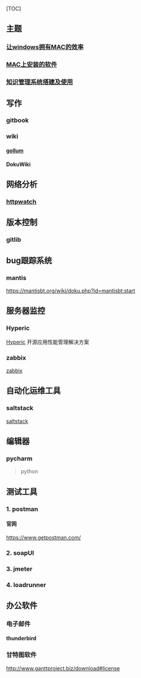 [TOC]

## 主题

### [让windows拥有MAC的效率](topic_windows_MAC)

### [MAC上安装的软件](topic_installSoftFormac)

### [知识管理系统搭建及使用](topic_KMsystem)

## 写作

### gitbook

### wiki

####  [gollum](gollum)

#### DokuWiki

## 网络分析

### [httpwatch](httpwatch)

## 版本控制

### gitlib

## bug跟踪系统

### mantis
https://mantisbt.org/wiki/doku.php?id=mantisbt:start

## 服务器监控

### Hyperic
[Hyperic](Hyperic) 开源应用性能管理解决方案

### zabbix
[zabbix](zabbix)

## 自动化运维工具

### saltstack
[saltstack](saltstack)

## 编辑器

### pycharm 
>python

## 测试工具

### 1. postman

#### 官网
https://www.getpostman.com/

### 2. soapUI

### 3. jmeter

### 4. loadrunner

## 办公软件

### 电子邮件

#### thunderbird

### 甘特图软件

http://www.ganttproject.biz/download#license

